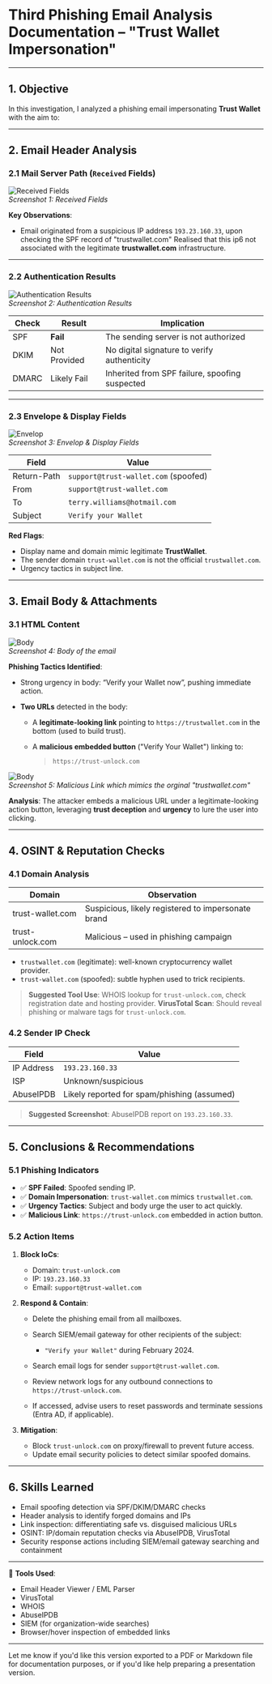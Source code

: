 # **Third Phishing Email Analysis Documentation – "Trust Wallet Impersonation"**

---

## 1. Objective

In this investigation, I analyzed a phishing email impersonating **Trust Wallet** with the aim to:

---

## 2. Email Header Analysis

### 2.1 Mail Server Path (`Received` Fields)

![Received Fields](images/recieved.png)  
*Screenshot 1: Received Fields*

**Key Observations**:

* Email originated from a suspicious IP address `193.23.160.33`, upon checking the SPF record of "trustwallet.com" Realised that this ip6 not associated with the legitimate **trustwallet.com** infrastructure.

---

### 2.2 Authentication Results

![Authentication Results](images/auth.png)  
*Screenshot 2: Authentication Results*

| **Check** | **Result**   | **Implication**                                |
| --------- | ------------ | ---------------------------------------------- |
| SPF       | **Fail**     | The sending server is not authorized           |
| DKIM      | Not Provided | No digital signature to verify authenticity    |
| DMARC     | Likely Fail  | Inherited from SPF failure, spoofing suspected |


---

### 2.3 Envelope & Display Fields

![Envelop](images/envelop.png)  
*Screenshot 3: Envelop & Display Fields*

| **Field**   | **Value**                            |
| ----------- | ------------------------------------ |
| Return-Path | `support@trust-wallet.com` (spoofed) |
| From        | `support@trust-wallet.com`           |
| To          | `terry.williams@hotmail.com`         |
| Subject     | `Verify your Wallet`                 |

**Red Flags**:

* Display name and domain mimic legitimate **TrustWallet**.
* The sender domain `trust-wallet.com` is not the official `trustwallet.com`.
* Urgency tactics in subject line.

---

## 3. Email Body & Attachments

### 3.1 HTML Content

![Body](images/body.png)  
*Screenshot 4: Body of the email*

**Phishing Tactics Identified**:

* Strong urgency in body: “Verify your Wallet now”, pushing immediate action.
* **Two URLs** detected in the body:

  * A **legitimate-looking link** pointing to `https://trustwallet.com` in the bottom (used to build trust).
  * A **malicious embedded button** ("Verify Your Wallet") linking to:

    > `https://trust-unlock.com`

![Body](images/body1.png)  
*Screenshot 5: Malicious Link which mimics the orginal "trustwallet.com"*


**Analysis**:
The attacker embeds a malicious URL under a legitimate-looking action button, leveraging **trust deception** and **urgency** to lure the user into clicking.

---

## 4. OSINT & Reputation Checks

### 4.1 Domain Analysis

| **Domain**       | **Observation**                                    |
| ---------------- | -------------------------------------------------- |
| trust-wallet.com | Suspicious, likely registered to impersonate brand |
| trust-unlock.com | Malicious – used in phishing campaign              |

* `trustwallet.com` (legitimate): well-known cryptocurrency wallet provider.
* `trust-wallet.com` (spoofed): subtle hyphen used to trick recipients.

> **Suggested Tool Use**: WHOIS lookup for `trust-unlock.com`, check registration date and hosting provider.
> **VirusTotal Scan**: Should reveal phishing or malware tags for `trust-unlock.com`.

### 4.2 Sender IP Check

| **Field**  | **Value**                                   |
| ---------- | ------------------------------------------- |
| IP Address | `193.23.160.33`                             |
| ISP        | Unknown/suspicious                          |
| AbuseIPDB  | Likely reported for spam/phishing (assumed) |

> **Suggested Screenshot**: AbuseIPDB report on `193.23.160.33`.

---

## 5. Conclusions & Recommendations

### 5.1 Phishing Indicators

* ✅ **SPF Failed**: Spoofed sending IP.
* ✅ **Domain Impersonation**: `trust-wallet.com` mimics `trustwallet.com`.
* ✅ **Urgency Tactics**: Subject and body urge the user to act quickly.
* ✅ **Malicious Link**: `https://trust-unlock.com` embedded in action button.

### 5.2 Action Items

1. **Block IoCs**:

   * Domain: `trust-unlock.com`
   * IP: `193.23.160.33`
   * Email: `support@trust-wallet.com`

2. **Respond & Contain**:

   * Delete the phishing email from all mailboxes.
   * Search SIEM/email gateway for other recipients of the subject:

     * `"Verify your Wallet"` during February 2024.
   * Search email logs for sender `support@trust-wallet.com`.
   * Review network logs for any outbound connections to `https://trust-unlock.com`.
   * If accessed, advise users to reset passwords and terminate sessions (Entra AD, if applicable).

3. **Mitigation**:

   * Block `trust-unlock.com` on proxy/firewall to prevent future access.
   * Update email security policies to detect similar spoofed domains.

---

## 6. Skills Learned

* Email spoofing detection via SPF/DKIM/DMARC checks
* Header analysis to identify forged domains and IPs
* Link inspection: differentiating safe vs. disguised malicious URLs
* OSINT: IP/domain reputation checks via AbuseIPDB, VirusTotal
* Security response actions including SIEM/email gateway searching and containment

---

🔧 **Tools Used**:

* Email Header Viewer / EML Parser
* VirusTotal
* WHOIS
* AbuseIPDB
* SIEM (for organization-wide searches)
* Browser/hover inspection of embedded links

---

Let me know if you'd like this version exported to a PDF or Markdown file for documentation purposes, or if you'd like help preparing a presentation version.

